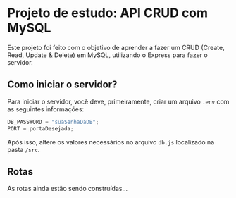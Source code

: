 # Projeto de estudo: API CRUD com MySQL

Este projeto foi feito com o objetivo de aprender a fazer um CRUD (Create, Read, Update & Delete) em MySQL, utilizando o Express para fazer o servidor.

## Como iniciar o servidor?

Para iniciar o servidor, você deve, primeiramente, criar um arquivo `.env` com as seguintes informações:

```js
DB_PASSWORD = "suaSenhaDaDB";
PORT = portaDesejada;
```

Após isso, altere os valores necessários no arquivo `db.js` localizado na pasta `/src`.

## Rotas

As rotas ainda estão sendo construídas...
